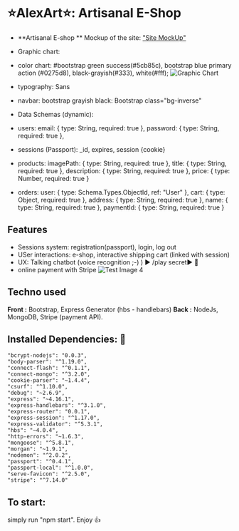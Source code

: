 # ⭐️AlexArt⭐️: Artisanal E-Shop
- **Artisanal E-shop  **
Mockup of the site: ["Site MockUp"](https://www.figma.com/file/GJgoTpWRY6JlTgsFexo45S/Figma-Basics?node-id=0%3A286)
- Graphic chart:
 - color chart:  #bootstrap green success(#5cb85c), bootstrap blue primary action (#0275d8), black-grayish(#333), white(#fff);
 ![Graphic Chart](https://github.com/alextarchini/npProject/colorChart.png)
 
 - typography: Sans
 - navbar: bootstrap grayish black: Bootstrap class="bg-inverse"
- Data Schemas (dynamic): 
- users:
  email: { type: String, required: true },
  password: { type: String, required: true },
- sessions (Passport): 
 _id, expires, session {cookie}
- products: 
  imagePath: { type: String, required: true },
  title: { type: String, required: true },
  description: { type: String, required: true },
  price: { type: Number, required: true }
- orders: 
  user: { type: Schema.Types.ObjectId, ref: "User" },
  cart: { type: Object, required: true },
  address: { type: String, required: true },
  name: { type: String, required: true },
  paymentId: { type: String, required: true }

## Features
- Sessions system: registration(passport), login, log out
- USer interactions: e-shop, interactive shipping cart (linked with session)
- UX: Talking chatbot (voice recognition ;-) ) ► /play secret►  💬 
- online payment with Stripe
![Test Image 4](https://github.com/tograh/testrepository/3DTest.png)
## Techno used
**Front :** Bootstrap, Express Generator (hbs - handlebars)
**Back :** NodeJs, MongoDB, Stripe (payment API).
## Installed Dependencies: 🚩
    "bcrypt-nodejs": "0.0.3",
    "body-parser": "^1.19.0",
    "connect-flash": "^0.1.1",
    "connect-mongo": "^3.2.0",
    "cookie-parser": "~1.4.4",
    "csurf": "^1.10.0",
    "debug": "~2.6.9",
    "express": "~4.16.1",
    "express-handlebars": "^3.1.0",
    "express-router": "0.0.1",
    "express-session": "^1.17.0",
    "express-validator": "^5.3.1",
    "hbs": "~4.0.4",
    "http-errors": "~1.6.3",
    "mongoose": "^5.8.1",
    "morgan": "~1.9.1",
    "nodemon": "^2.0.2",
    "passport": "^0.4.1",
    "passport-local": "^1.0.0",
    "serve-favicon": "^2.5.0",
    "stripe": "^7.14.0"

## To start: 
simply run "npm start". Enjoy 👍

